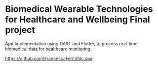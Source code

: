 # Biomedical Wearable Technologies for Healthcare and Wellbeing Final project

App Implementation using DART and Flutter, to process real-time biomedical data for healthcare monitoring. 

https://github.com/FrancescaFeriti/fdc.spa
